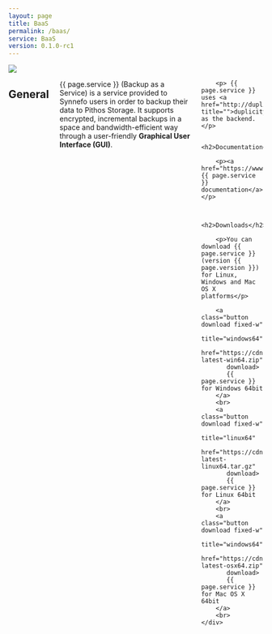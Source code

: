 ```yaml
---
layout: page
title: BaaS
permalink: /baas/
service: BaaS
version: 0.1.0-rc1
---
```


<div class="row">
    <div class="columns medium-2 text-center">
        <img src="{{ '/assets/baas.png' | prepend: site.baseurl }}">
    </div>
    <div class="columns medium-10">
        <h2>General</h2>
        <p>{{ page.service }} (Backup as a Service) is a service provided to Synnefo users in order to backup their data to Pithos Storage. It supports encrypted, incremental backups in a space and bandwidth-efficient way through a user-friendly <strong>Graphical User Interface (GUI)</strong>.  </p>

        <p> {{ page.service }} uses <a href="http://duplicity.nongnu.org/" title="">duplicity</a> as the backend.</p>

        <h2>Documentation</h2>

        <p><a href="https://www.synnefo.org/docs/baas/latest">Official {{ page.service }} documentation</a></p>

        
        <h2>Downloads</h2>

        <p>You can download {{ page.service }} (version {{ page.version }}) for Linux, Windows and Mac OS X platforms</p>

        <a class="button download fixed-w" 
           title="windows64" 
           href="https://cdn.synnefo.org/baas-latest-win64.zip"
           download>
           {{ page.service }} for Windows 64bit
        </a>
        <br>
        <a class="button download fixed-w" 
           title="linux64" 
           href="https://cdn.synnefo.org/baas-latest-linux64.tar.gz"
           download>
           {{ page.service }} for Linux 64bit
        </a>
        <br>
        <a class="button download fixed-w" 
           title="windows64" 
           href="https://cdn.synnefo.org/baas-latest-osx64.zip" 
           download>
           {{ page.service }} for Mac OS X 64bit
        </a>
        <br>
    </div>
</div>
